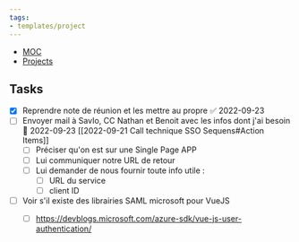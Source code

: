 ```yaml
---
tags:
- templates/project
---
```

<nav aria-label="Breadcrumb" class="custom-breadcrumb">
    <ul>
        <li><a href="obsidian://advanced-uri?vault=Donaldo&filepath=MOC"> MOC</a></li>
        <li><a href="obsidian://advanced-uri?vault=Donaldo&filepath=PARA/1. Projects/1. Projects"> Projects</a></li>
    </ul>
</nav>

## Tasks 
- [x] Reprendre note de réunion et les mettre au propre ✅ 2022-09-23
- [ ] Envoyer mail à SavIo, CC Nathan et Benoit avec les infos dont j'ai besoin  📅 2022-09-23 [[2022-09-21 Call technique SSO Sequens#Action Items]]
	- [ ] Préciser qu'on est sur une Single Page APP
	- [ ] Lui communiquer notre URL de retour
	- [ ] Lui demander de nous fournir toute info utile :
		- [ ] URL du service
		- [ ] client ID
- [ ] Voir s'il existe des librairies SAML microsoft pour VueJS 
	- [ ] https://devblogs.microsoft.com/azure-sdk/vue-js-user-authentication/

